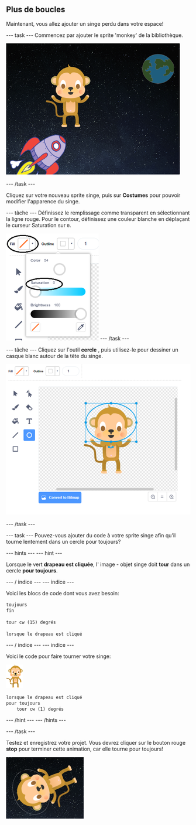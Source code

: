 ## Plus de boucles

Maintenant, vous allez ajouter un singe perdu dans votre espace!

\--- task \--- Commencez par ajouter le sprite 'monkey' de la bibliothèque.

![Ajouter un lutin de singe](images/space-monkey-sprite.png)

\--- /task \---

Cliquez sur votre nouveau sprite singe, puis sur **Costumes** pour pouvoir modifier l'apparence du singe.

\--- tâche \--- Définissez le remplissage comme transparent en sélectionnant la ligne rouge. Pour le contour, définissez une couleur blanche en déplaçant le curseur Saturation sur `0`.

![Faire la couleur blanche](images/make-white.png) \--- /task \---

\--- tâche \--- Cliquez sur l'outil **cercle** , puis utilisez-le pour dessiner un casque blanc autour de la tête du singe.

![Casque de cosmonaute de singe](images/space-monkey-edit.png)

\--- /task \---

\--- task \--- Pouvez-vous ajouter du code à votre sprite singe afin qu'il tourne lentement dans un cercle pour toujours?

\--- hints \--- \--- hint \---

Lorsque le vert **drapeau est cliquée**, l' image - objet singe doit **tour** dans un cercle **pour toujours**.

\--- / indice \--- \--- indice \---

Voici les blocs de code dont vous avez besoin:

```blocks3
toujours
fin

tour cw (15) degrés

lorsque le drapeau est cliqué
```

\--- / indice \--- \--- indice \---

Voici le code pour faire tourner votre singe:

![Singe sprite](images/sprite-monkey.png)

```blocks3
lorsque le drapeau est cliqué
pour toujours
    tour cw (1) degrés
```

\--- /hint \--- \--- /hints \---

\--- /task \---

Testez et enregistrez votre projet. Vous devrez cliquer sur le bouton rouge **stop** pour terminer cette animation, car elle tourne pour toujours!

![Testez le singe qui tourne](images/space-spin-test.png)